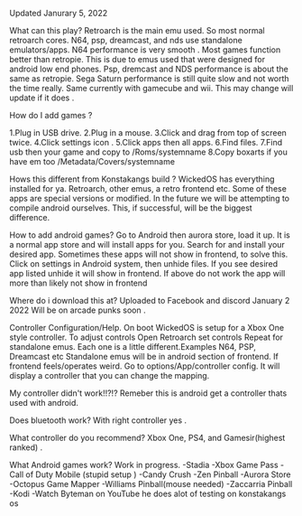 
Updated Janurary 5, 2022

What can this play?
Retroarch is the main emu used. So most normal retroarch cores.
N64, psp, dreamcast, and nds use standalone emulators/apps.
N64 performance is very smooth . Most games function better than retropie. This is due to emus used that were designed for android low end phones.
Psp, dremcast and NDS performance is about the same as retropie.
Sega Saturn performance is still quite slow and not worth the time really. Same currently with gamecube and wii.
This may change will update if it does .



How do I add games ?

1.Plug in USB drive. 
2.Plug in a mouse. 
3.Click and drag from top of screen twice. 
4.Click settings icon . 
5.Click apps then all apps. 
6.Find files. 
7.Find usb then your game and copy to /Roms/systemname
8.Copy boxarts if you have em too /Metadata/Covers/systemname

    
Hows this different from Konstakangs build ?
WickedOS has everything installed for ya. Retroarch, other emus, a retro frontend etc. Some of these apps are special versions or modified.
In the future we will be attempting to compile android ourselves. This, if successful, will be the biggest difference.



How to add android games?
Go to Android then aurora store, load it up.
It is a normal app store and will install apps for you.
Search for and install your desired app.
Sometimes these apps will not show in frontend, to solve this.
Click on settings in Android system, then unhide files. If you see desired app listed unhide it will show in frontend.
If above do not work the app will more than likely not show in frontend



Where do i download this at?
Uploaded to Facebook and discord January 2 2022
Will be on arcade punks soon .

Controller Configuration/Help.
On boot WickedOS is setup for a Xbox One style controller.
To adjust controls
Open Retroarch set controls
Repeat for standalone emus. Each one is a little different.Examples N64, PSP, Dreamcast etc
Standalone emus will be in android section of frontend.
If frontend feels/operates weird. Go to options/App/controller config. It will display a controller that you can change the mapping.


My controller didn't work!!?!? 
Remeber this is android get a controller thats used with android.



Does bluetooth work?
With right controller yes .


What controller do you recommend?
Xbox One, PS4, and Gamesir(highest ranked) .



What Android games work? Work in progress.
-Stadia
-Xbox Game Pass
-Call of Duty Mobile (stupid setup )
-Candy Crush
-Zen Pinball
-Aurora Store
-Octopus Game Mapper
-Williams Pinball(mouse needed)
-Zaccarria Pinball
-Kodi
-Watch Byteman on YouTube he does alot of testing on konstakangs os 
